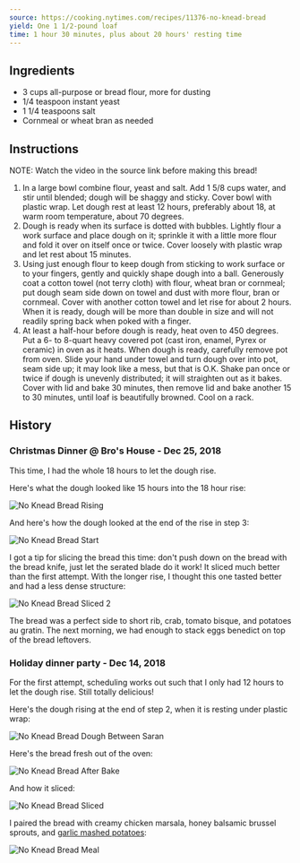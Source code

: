 ```yaml
---
source: https://cooking.nytimes.com/recipes/11376-no-knead-bread
yield: One 1 1/2-pound loaf
time: 1 hour 30 minutes, plus about 20 hours' resting time
---
```


## Ingredients

* 3 cups all-purpose or bread flour, more for dusting
* 1/4  teaspoon instant yeast
* 1 1/4 teaspoons salt
* Cornmeal or wheat bran as needed

## Instructions

NOTE: Watch the video in the source link before making this bread!

1. In a large bowl combine flour, yeast and salt. Add 1 5/8 cups water, and stir until blended; dough will be shaggy and sticky. Cover bowl with plastic wrap. Let dough rest at least 12 hours, preferably about 18, at warm room temperature, about 70 degrees.
1. Dough is ready when its surface is dotted with bubbles. Lightly flour a work surface and place dough on it; sprinkle it with a little more flour and fold it over on itself once or twice. Cover loosely with plastic wrap and let rest about 15 minutes.
1. Using just enough flour to keep dough from sticking to work surface or to your fingers, gently and quickly shape dough into a ball. Generously coat a cotton towel (not terry cloth) with flour, wheat bran or cornmeal; put dough seam side down on towel and dust with more flour, bran or cornmeal. Cover with another cotton towel and let rise for about 2 hours. When it is ready, dough will be more than double in size and will not readily spring back when poked with a finger.
1. At least a half-hour before dough is ready, heat oven to 450 degrees. Put a 6- to 8-quart heavy covered pot (cast iron, enamel, Pyrex or ceramic) in oven as it heats. When dough is ready, carefully remove pot from oven. Slide your hand under towel and turn dough over into pot, seam side up; it may look like a mess, but that is O.K. Shake pan once or twice if dough is unevenly distributed; it will straighten out as it bakes. Cover with lid and bake 30 minutes, then remove lid and bake another 15 to 30 minutes, until loaf is beautifully browned. Cool on a rack.

## History

### Christmas Dinner @ Bro's House - Dec 25, 2018

This time, I had the whole 18 hours to let the dough rise.

Here's what the dough looked like 15 hours into the 18 hour rise:

![No Knead Bread Rising](/photos/no_knead_bread_rising.jpg)

And here's how the dough looked at the end of the rise in step 3:

![No Knead Bread Start](/photos/no_knead_bread_start.jpg)

I got a tip for slicing the bread this time: don't push down on the bread with the bread knife, just let the serated blade do it work! It sliced much better than the first attempt. With the longer rise, I thought this one tasted better and had a less dense structure:

![No Knead Bread Sliced 2](/photos/no_knead_bread_sliced_2.jpg)

The bread was a perfect side to short rib, crab, tomato bisque, and potatoes au gratin. The next morning, we had enough to stack eggs benedict on top of the bread leftovers.

### Holiday dinner party - Dec 14, 2018

For the first attempt, scheduling works out such that I only had 12 hours to let the dough rise. Still totally delicious!

Here's the dough rising at the end of step 2, when it is resting under plastic wrap:

![No Knead Bread Dough Between Saran](/photos/no_knead_bread_dough_between_saran.jpg)

Here's the bread fresh out of the oven:

![No Knead Bread After Bake](/photos/no_knead_bread_after_bake.jpg)

And how it sliced:

![No Knead Bread Sliced](/photos/no_knead_bread_sliced.jpg)

I paired the bread with creamy chicken marsala, honey balsamic brussel sprouts, and [garlic mashed potatoes](/dinner/garlic_mashed_potatoes.md):

![No Knead Bread Meal](/photos/no_knead_bread_meal.jpg)
